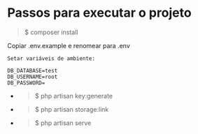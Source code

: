 # Passos para executar o projeto

> $ composer install

Copiar .env.example e renomear para .env

```
Setar variáveis de ambiente:

DB_DATABASE=test
DB_USERNAME=root
DB_PASSWORD=
```

- > $ php artisan key:generate
- > $ php artisan storage:link
- > $ php artisan serve